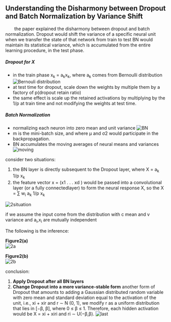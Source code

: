 Understanding the Disharmony between Dropout and Batch Normalization by Variance Shift
-------

&emsp;&emsp;the paper explained the disharmony between dropout and batch normalization.
Dropout would shift the variance of a specific neural unit when we transfer the state of that network from train to test
BN would maintain its statistical variance, which is accumulated from the entire learning procedure, in the test phase.

##### Dropout for X

- in the train phase x<sub>k</sub> = a<sub>k</sub>x<sub>k</sub>, where a<sub>k</sub> comes from Bernoulli distribution
![Bernouli distribution](https://user-images.githubusercontent.com/19379550/60651540-03977600-9e79-11e9-99ec-8983056d7876.jpg)
- at test time for dropout, scale down the weights by multiple them by a factory of p(dropout retain ratio)
- the same effect is scale up the retained activations by multiplying by the 1/p at train time and not modifying the weights
at test time.


##### Batch Normalization
- normalizing each neuron into zero mean and unit variance
![BN](https://user-images.githubusercontent.com/19379550/60652077-15c5e400-9e7a-11e9-8624-58d6edbb7f72.jpg)
- m is the mini-batch size, and where μ and σ2 would participate in the backpropagation.
- BN accumulates the moving averages of neural means and variances 
![moving](https://user-images.githubusercontent.com/19379550/60653470-aef5fa00-9e7c-11e9-9a0d-e8ec2f742149.jpg)


consider two situations:
1. the BN layer is directly subsequent to the Dropout layer, where X = a<sub>k</sub> 1/p x<sub>k</sub>
2. the feature vector x = (x1 . . . xd ) would be passed into a convolutional layer (or a fully connectedlayer) 
to form the neural response X, so the X = $\sum$ w<sub>i</sub> a<sub>k</sub> 1/p x<sub>k</sub>

![2situation](https://user-images.githubusercontent.com/19379550/60652543-02674880-9e7b-11e9-8a77-6ffdc25bbfe3.jpg)

if we assume the input come from the distribution with c mean and v variance
and a<sub>i</sub>,x<sub>i</sub> are mutually independent

The following is the inference:   

**Figure2(a)**   
![2a](https://user-images.githubusercontent.com/19379550/60653351-7524f380-9e7c-11e9-8943-3b35c3abe2fe.jpg)

**Figure2(b)**    
![2b](https://user-images.githubusercontent.com/19379550/60654008-b8cc2d00-9e7d-11e9-8fa0-557200365825.jpg)
  
conclusion:
1. **Apply Dropout after all BN layers**
2. **Change Dropout into a more variance-stable form** another form of Dropout that amounts to adding a Gaussian distributed 
random variable with zero mean and standard deviation equal to the activation of the unit, i.e., xi + xir 
and r ∼ N (0, 1), we modify r as a uniform distribution that lies in [−β, β], where 0 ≤ β ≤ 1. 
Therefore, each hidden activation would be X = xi + xiri and ri ∼ U(−β,β).
![last](https://user-images.githubusercontent.com/19379550/60654433-97b80c00-9e7e-11e9-930a-cf9dc0dfe9e2.jpg)

 